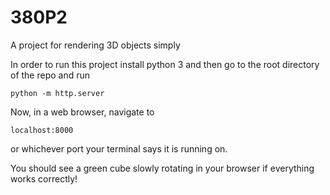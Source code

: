 # 380P2
A project for rendering 3D objects simply

In order to run this project install python 3 and then go to the root directory of the repo and run 
```
python -m http.server
```
Now, in a web browser, navigate to 
```
localhost:8000
```
or whichever port your terminal says it is running on. 

You should see a green cube slowly rotating in your browser if everything works correctly!

